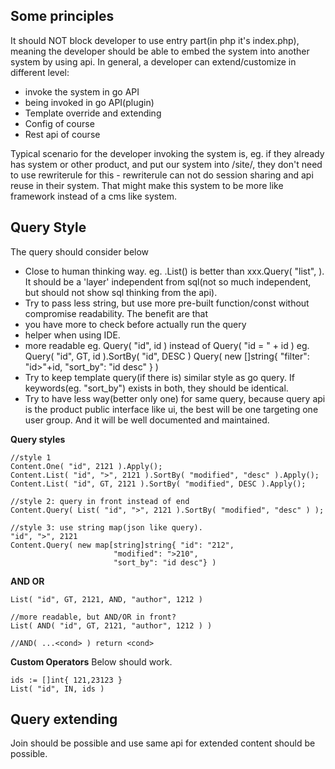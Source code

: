 
Some principles
----------------

It should NOT block developer to use entry part(in php it's index.php), meaning the developer should be able to embed the system into another system by using api. In general, a developer can extend/customize in different level:
 - invoke the system in go API
 - being invoked in go API(plugin)
 - Template override and extending
 - Config of course
 - Rest api of course

Typical scenario for the developer invoking the system is, eg. if they already has system or other product, and put our system into /site/, they don't need to use rewriterule for this - rewriterule can not do session sharing and api reuse in their system. That might make this system to be more like framework instead of a cms like system.

Query Style
------------
The query should consider below
 - Close to human thinking way. eg. <conent>.List() is better than xxx.Query( "list", <cond> ). It should be a 'layer' independent from sql(not so much independent, but should not show sql thinking from the api).
 - Try to pass less string, but use more pre-built function/const without compromise readability. The benefit are that
  - you have more to check before actually run the query
  - helper when using IDE.
  - more readable
  eg. Query( "id", id ) instead of Query( "id = " + id )
  eg. Query( "id", GT, id ).SortBy( "id", DESC ) Query( new []string{ "filter": "id>"+id, "sort_by": "id desc" } )
 - Try to keep template query(if there is) similar style as go query. If keywords(eg. "sort_by") exists in both, they should be identical.
 - Try to have less way(better only one) for same query, because query api is the product public interface like ui, the best will be one targeting one user group. And it will be well documented and maintained.

**Query styles**
```
//style 1
Content.One( "id", 2121 ).Apply();
Content.List( "id", ">", 2121 ).SortBy( "modified", "desc" ).Apply();
Content.List( "id", GT, 2121 ).SortBy( "modified", DESC ).Apply();

//style 2: query in front instead of end
Content.Query( List( "id", ">", 2121 ).SortBy( "modified", "desc" ) );

//style 3: use string map(json like query).
"id", ">", 2121
Content.Query( new map[string]string{ "id": "212",
                       "modified": ">210",
                       "sort_by": "id desc"} )

```
**AND OR**
```
List( "id", GT, 2121, AND, "author", 1212 )

//more readable, but AND/OR in front?
List( AND( "id", GT, 2121, "author", 1212 ) )

//AND( ...<cond> ) return <cond>
```

**Custom Operators**
Below should work.
```
ids := []int{ 121,23123 }
List( "id", IN, ids )
```


Query extending
--------------
Join should be possible and use same api for extended content should be possible.
